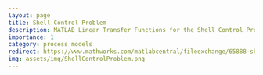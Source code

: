 ```yaml
---
layout: page
title: Shell Control Problem
description: MATLAB Linear Transfer Functions for the Shell Control Problem
importance: 1
category: process models
redirect: https://www.mathworks.com/matlabcentral/fileexchange/65888-shell-control-problem
img: assets/img/ShellControlProblem.png
---
```

